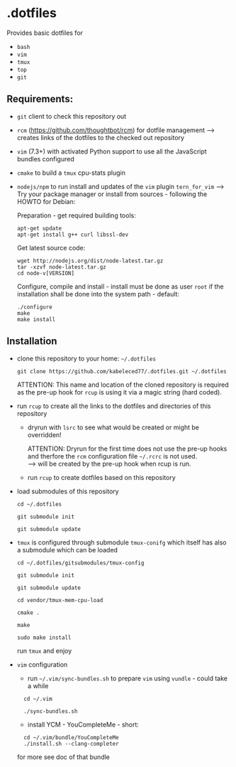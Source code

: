 .dotfiles
=========

Provides basic dotfiles for

- ``bash``
- ``vim``
- ``tmux``
- ``top``
- ``git``

Requirements:
-------------
- ``git`` client to check this repository out
- ``rcm`` (https://github.com/thoughtbot/rcm) for dotfile management
  --> creates links of the dotfiles to the checked out repository
- ``vim`` (7.3+) with activated Python support to use all the JavaScript bundles configured
- ``cmake`` to build a ``tmux`` cpu-stats plugin
- ``nodejs/npm`` to run install and updates of the ``vim`` plugin ``tern_for_vim``
  --> Try your package manager or install from sources - following the HOWTO for Debian:

  Preparation - get required building tools:
  ```  
  apt-get update
  apt-get install g++ curl libssl-dev
  ```  

  Get latest source code:
  ```  
  wget http://nodejs.org/dist/node-latest.tar.gz
  tar -xzvf node-latest.tar.gz
  cd node-v[VERSION]
  ```  

  Configure, compile and install - install must be done as user ``root`` if the installation shall be done into the system path - default:
  ```  
  ./configure
  make
  make install
  ```  

Installation
------------
- clone this repository to your home: ``~/.dotfiles``

  ```  
  git clone https://github.com/kabeleced77/.dotfiles.git ~/.dotfiles  
  ```  

  ATTENTION: This name and location of the cloned repository is required as the pre-up hook for ``rcup`` is using it via a magic string (hard coded).  

- run ``rcup`` to create all the links to the dotfiles and directories of this repository
  + dryrun with ``lsrc`` to see what would be created or might be overridden!

    ATTENTION: Dryrun for the first time does not use the pre-up hooks and therfore the ``rcm`` configuration file ``~/.rcrc`` is not used.  
      --> will be created by the pre-up hook when rcup is run.  
  + run ``rcup`` to create dotfiles based on this repository

- load submodules of this repository


  ```  
  cd ~/.dotfiles

  git submodule init

  git submodule update
  ```  

- ``tmux`` is configured through submodule ``tmux-conifg`` which itself has also a submodule which can be loaded


  ```  
  cd ~/.dotfiles/gitsubmodules/tmux-config

  git submodule init

  git submodule update

  cd vendor/tmux-mem-cpu-load

  cmake .

  make

  sudo make install
  ```  

  run ``tmux`` and enjoy

- ``vim`` configuration
  + run ``~/.vim/sync-bundles.sh`` to prepare ``vim`` using ``vundle`` - could take a while

  ```
    cd ~/.vim

    ./sync-bundles.sh
  ```

  + install YCM - YouCompleteMe - short:

  ```  
    cd ~/.vim/bundle/YouCompleteMe
    ./install.sh --clang-completer
  ```  

    for more see doc of that bundle
